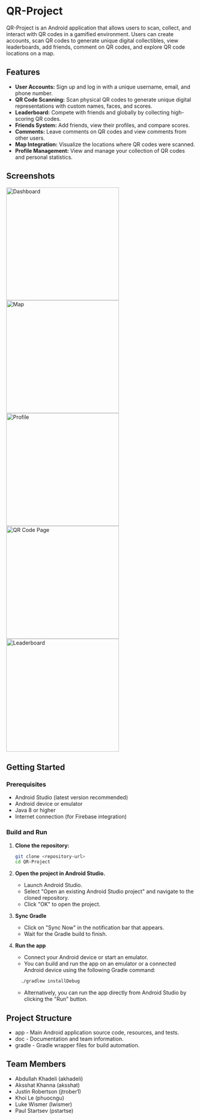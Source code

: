 # QR-Project

QR-Project is an Android application that allows users to scan, collect, and interact with QR codes in a gamified environment. Users can create accounts, scan QR codes to generate unique digital collectibles, view leaderboards, add friends, comment on QR codes, and explore QR code locations on a map.

## Features

- **User Accounts:** Sign up and log in with a unique username, email, and phone number.
- **QR Code Scanning:** Scan physical QR codes to generate unique digital representations with custom names, faces, and scores.
- **Leaderboard:** Compete with friends and globally by collecting high-scoring QR codes.
- **Friends System:** Add friends, view their profiles, and compare scores.
- **Comments:** Leave comments on QR codes and view comments from other users.
- **Map Integration:** Visualize the locations where QR codes were scanned.
- **Profile Management:** View and manage your collection of QR codes and personal statistics.

## Screenshots

<img src="images/dashboard.png" alt="Dashboard" width="300"/>
<img src="images/map.png" alt="Map" width="300"/>
<img src="images/profile.png" alt="Profile" width="300"/>
<img src="images/qr-code-page.png" alt="QR Code Page" width="300"/>
<img src="images/leaderboard.png" alt="Leaderboard" width="300"/>

## Getting Started

### Prerequisites

- Android Studio (latest version recommended)
- Android device or emulator
- Java 8 or higher
- Internet connection (for Firebase integration)

### Build and Run

1. **Clone the repository:**
   ```sh
   git clone <repository-url>
   cd QR-Project
     ```
2. **Open the project in Android Studio.**
   - Launch Android Studio.
   - Select "Open an existing Android Studio project" and navigate to the cloned repository.
   - Click "OK" to open the project.

3. **Sync Gradle**
   - Click on "Sync Now" in the notification bar that appears.
   - Wait for the Gradle build to finish.

4. **Run the app**
   - Connect your Android device or start an emulator.
   - You can build and run the app on an emulator or a connected Android device using the following Gradle command:
   ```sh
     ./gradlew installDebug
     ```
     - Alternatively, you can run the app directly from Android Studio by clicking the "Run" button.

## Project Structure
- app - Main Android application source code, resources, and tests.
- doc - Documentation and team information.
- gradle - Gradle wrapper files for build automation.

## Team Members
- Abdullah Khadeli (akhadeli)
- Aksshat Khanna (aksshat)
- Justin Robertson (jtrober1)
- Khoi Le (phuocngu)
- Luke Wismer (lwismer)
- Paul Startsev (pstartse)
